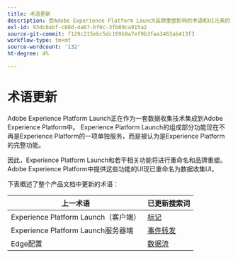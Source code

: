 ```yaml
---
title: 术语更新
description: 受Adobe Experience Platform Launch品牌重塑影响的术语和UI元素的完整列表。
exl-id: 93dc0abf-c80d-4a67-bf0c-3fb09ca915a2
source-git-commit: f129c215ebc5dc169b9a7ef9b3faa3463ab413f3
workflow-type: tm+mt
source-wordcount: '132'
ht-degree: 4%

---
```


# 术语更新

Adobe Experience Platform Launch正在作为一套数据收集技术集成到Adobe Experience Platform中。 Experience Platform Launch的组成部分功能现在不再是Experience Platform的一项单独服务，而是被认为是Experience Platform的完整功能。

因此，Experience Platform Launch和若干相关功能将进行重命名和品牌重塑。 Adobe Experience Platform中提供这些功能的UI现已重命名为数据收集UI。

下表概述了整个产品文档中更新的术语：

| 上一术语 | 已更新搜索词 |
|---|---|
| Experience Platform Launch（客户端） | [标记](./home.md) |
| Experience Platform Launch服务器端 | [事件转发](./ui/event-forwarding/overview.md) |
| Edge配置 | [数据流](/help/datastreams/overview.md) |

